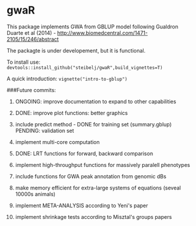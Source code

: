 # gwaR
This package implements GWA from GBLUP model following Gualdron Duarte et al (2014) - http://www.biomedcentral.com/1471-2105/15/246/abstract

The packagte is under developement, but it is functional.

To install use: `devtools::install_github("steibelj/gwaR",build_vignettes=T)`


A quick introduction: `vignette("intro-to-gblup")`

###Future commits:
1) ONGOING: improve documentation to expand to other capabilities

2) DONE: improve plot functions: better graphics

3) include predict method - DONE for training set (summary.gblup) PENDING: validation set 

4) implement multi-core computation

5)  DONE: LRT functions for forward, backward comparison

6) implement high-throughput functions for massively paralell phenotypes

7) include functions for GWA peak annotation from genomic dBs

8) make memory efficient for extra-large systems of equations (seveal 10000s animals)

9) implement META-ANALYSIS according to Yeni's paper

10) implement shrinkage tests according to Misztal's groups papers
